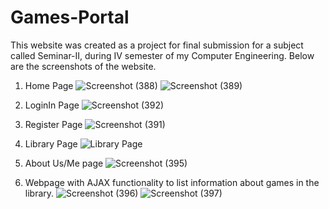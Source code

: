 # Games-Portal
This website was created as a project for final submission for a subject called Seminar-II, during IV semester of my Computer Engineering.
Below are the screenshots of the website.

1. Home Page
![Screenshot (388)](https://github.com/Ninad-Lunge/Games-Portal/assets/96621805/ba28ca25-c29b-4753-b8e4-874f4d9dcbda)
![Screenshot (389)](https://github.com/Ninad-Lunge/Games-Portal/assets/96621805/a4a87002-49df-4386-8f7d-64b0a810fe01)

2. LoginIn Page
![Screenshot (392)](https://github.com/Ninad-Lunge/Games-Portal/assets/96621805/6eaff580-300b-40e0-b794-e925e7234dac)

3. Register Page
![Screenshot (391)](https://github.com/Ninad-Lunge/Games-Portal/assets/96621805/de1002bf-88c3-4cce-a721-6a75b23a4a3f)

4. Library Page
![Library Page](https://github.com/Ninad-Lunge/Games-Portal/assets/96621805/2a1fb471-7879-4682-9f49-2e4c7402d1f6)

5. About Us/Me page
![Screenshot (395)](https://github.com/Ninad-Lunge/Games-Portal/assets/96621805/a05e7f06-100b-46c7-a0d7-797997728b96)

6. Webpage with AJAX functionality to list information about games in the library.
![Screenshot (396)](https://github.com/Ninad-Lunge/Games-Portal/assets/96621805/a3401eef-55ed-4610-ad8b-ede436b1f648)
![Screenshot (397)](https://github.com/Ninad-Lunge/Games-Portal/assets/96621805/698e990a-2bc5-4a93-8085-b8cb9bc26a1b)
